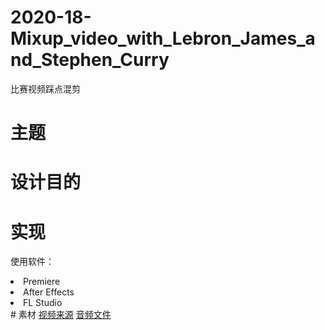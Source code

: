 # 2020-18-Mixup_video_with_Lebron_James_and_Stephen_Curry
比赛视频踩点混剪  
# 主题  

# 设计目的  

# 实现  
使用软件：
<li>Premiere</li>
<li>After Effects</li>
<li>FL Studio</li>  
# 素材  
<a href="/素材/video/素材来源.md">视频来源</a>  
<a href="/素材/sounds">音频文件</a>
